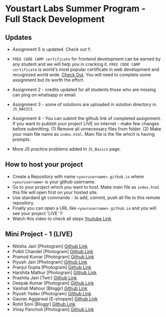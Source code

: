 # Youstart Labs Summer Program - Full Stack Development

## Updates

* Assignment 5 is updated. Check out !!.
* `FREE CODE CAMP certificate` for frontend development can be earned by any student and we will help you in cracking it. `FREE CODE CAMP certificate` is world's most popular certificate in web development and recognized world wide. [Check Out](https://www.freecodecamp.org/map#Basic-Algorithm-Scripting). You will need to complete some assignment but its worth the effort.

* Assignment 2 - credits updated for all students those who are missing can ping on whatsapp or email.
* Assignment 3 - some of solutions are uploaded in solution directory in `JS_BASICS`
* Assignment 4 - You can submit the github link of completed assignment. If you want to publish your project LIVE on internet - make few changes before submitting. (1) Remove all unnecessary files from folder. (2) Make your main file name as `index.html`. Main file is the file which is having prompts.
* More JS practice problems added in `JS_Basics` page.

## How to host your project

* Create a Repository with name `<yourusername>.github.io` where `<yourusername>` is your github username.
* Go to your project which you want to host. Make main file as `index.html` this file will open first on your hosted site.
* Use standard git commands - to add, commit, push all file to this remote repository.
* Finally you can open a URL like `<yourusername>.github.io` and you will see your project 'LIVE' !!
* Watch this video to check all steps [Youtube Link](https://youtu.be/pRdELKJK1pw)


## Mini Project - 1  (LIVE)

* Nitisha Jain [Photogram] [Github Link](https://nitisha-jain.github.io/Photo_gram1.github.io)
* Pulkit Chandel [Photogram] [Github Link](https://pulkit22.github.io/)
* Pramod Kumar [Photogram] [Github Link](https://pramod-knight.github.io)
* Piyush Jain [Photogram] [Github Link](https://piyushjain78.github.io/dist/gallery.html)
* Pranjul Gupta [Photogram] [Github Link](https://pranjulgupta.github.io/)
* Harshita Mathur [Photogram] [Github Link](https://harshita1233.github.io/)
* Prashita Jain [Twtr] [Github Link](https://Prashita12.github.io)
* Deepak Kumar [Photogram] [Github Link](https://deepak-kumar31.github.io/gallery.html)
* Vaishali Mahour [Bloggr] [Github Link](https://vaishali-mahour.github.io/)
* Piyush Yadav [Photogram] [Github Link](https://piyushyadav.github.io/)
* Gaurav Aggarwal [E-shoppie] [Github Link](https://agarwalgaurav1604.github.io/)
* Rohit Soni [Bloggr] [Github Link](https://Ronny7.github.io)
* Vinay Pancholi [Photogram] [Github Link](https://vinsp18.github.io/)
